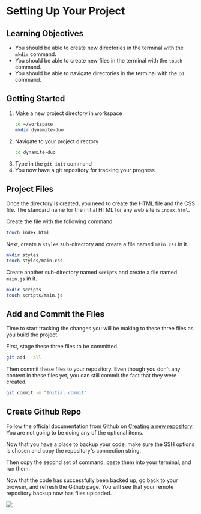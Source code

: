 # Setting Up Your Project

## Learning Objectives

* You should be able to create new directories in the terminal with the `mkdir` command.
* You should be able to create new files in the terminal with the `touch` command.
* You should be able to navigate directories in the terminal with the `cd` command.


## Getting Started

1. Make a new project directory in workspace
    ```sh
    cd ~/workspace
    mkdir dynamite-duo
    ```
2. Navigate to your project directory
    ```sh
    cd dynamite-duo
    ```
3. Type in the `git init` command
4. You now have a git repository for tracking your progress

## Project Files

Once the directory is created, you need to create the HTML file and the CSS file. The standard name for the initial HTML for any web site is `index.html`.

Create the file with the following command.

```sh
touch index.html
```

Next, create a `styles` sub-directory and create a file named `main.css` in it.

```sh
mkdir styles
touch styles/main.css
```

Create another sub-directory named `scripts` and create a file named `main.js` in it.

```sh
mkdir scripts
touch scripts/main.js
```

## Add and Commit the Files

Time to start tracking the changes you will be making to these three files as you build the project.

First, stage these three files to be committed.

```sh
git add --all
```

Then commit these files to your repository. Even though you don't any content in these files yet, you can still commit the fact that they were created.

```sh
git commit -m "Initial commit"
```

## Create Github Repo

Follow the official documentation from Github on <a href="https://docs.github.com/en/repositories/creating-and-managing-repositories/creating-a-new-repository" target="_blank">Creating a new repository</a>. You are not going to be doing any of the optional items.

Now that you have a place to backup your code, make sure the SSH options is chosen and copy the repository's connection string.


Then copy the second set of command, paste them into your terminal, and run them.

Now that the code has successfully been backed up, go back to your browser, and refresh the Github page. You will see that your remote repository backup now has files uploaded.

![](./images/first-repo-steps.gif)

